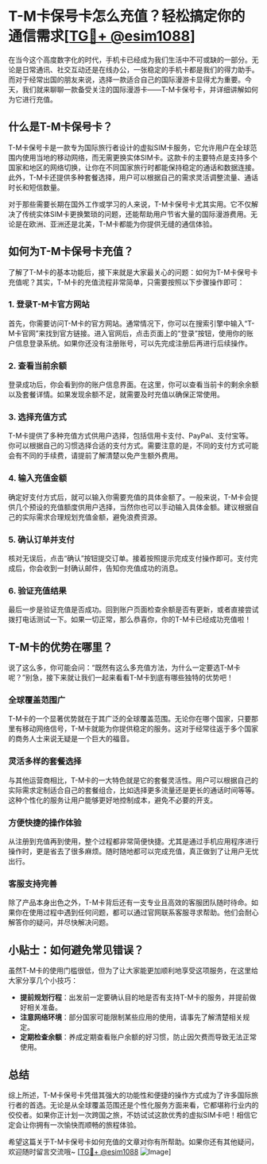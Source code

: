 # T-M卡保号卡怎么充值？轻松搞定你的通信需求[[TG💪+ @esim1088](https://t.me/s/esim1088)]

在当今这个高度数字化的时代，手机卡已经成为我们生活中不可或缺的一部分。无论是日常通讯、社交互动还是在线办公，一张稳定的手机卡都是我们的得力助手。而对于经常出国的朋友来说，选择一款适合自己的国际漫游卡显得尤为重要。今天，我们就来聊聊一款备受关注的国际漫游卡——T-M卡保号卡，并详细讲解如何为它进行充值。

## 什么是T-M卡保号卡？

T-M卡保号卡是一款专为国际旅行者设计的虚拟SIM卡服务，它允许用户在全球范围内使用当地的移动网络，而无需更换实体SIM卡。这款卡的主要特点是支持多个国家和地区的网络切换，让你在不同国家旅行时都能保持稳定的通话和数据连接。此外，T-M卡还提供多种套餐选择，用户可以根据自己的需求灵活调整流量、通话时长和短信数量。

对于那些需要长期在国外工作或学习的人来说，T-M卡保号卡尤其实用。它不仅解决了传统实体SIM卡更换繁琐的问题，还能帮助用户节省大量的国际漫游费用。无论是在欧洲、亚洲还是北美，T-M卡都能为你提供无缝的通信体验。

## 如何为T-M卡保号卡充值？

了解了T-M卡的基本功能后，接下来就是大家最关心的问题：如何为T-M卡保号卡充值呢？其实，T-M卡的充值流程非常简单，只需要按照以下步骤操作即可：

### 1. 登录T-M卡官方网站

首先，你需要访问T-M卡的官方网站。通常情况下，你可以在搜索引擎中输入“T-M卡官网”来找到官方链接。进入官网后，点击页面上的“登录”按钮，使用你的账户信息登录系统。如果你还没有注册账号，可以先完成注册后再进行后续操作。

### 2. 查看当前余额

登录成功后，你会看到你的账户信息界面。在这里，你可以查看当前卡的剩余余额以及套餐详情。如果发现余额不足，就需要及时充值以确保正常使用。

### 3. 选择充值方式

T-M卡提供了多种充值方式供用户选择，包括信用卡支付、PayPal、支付宝等。你可以根据自己的习惯选择合适的支付方式。需要注意的是，不同的支付方式可能会有不同的手续费，请提前了解清楚以免产生额外费用。

### 4. 输入充值金额

确定好支付方式后，就可以输入你需要充值的具体金额了。一般来说，T-M卡会提供几个预设的充值额度供用户选择，当然你也可以手动输入具体金额。建议根据自己的实际需求合理规划充值金额，避免浪费资源。

### 5. 确认订单并支付

核对无误后，点击“确认”按钮提交订单。接着按照提示完成支付操作即可。支付完成后，你会收到一封确认邮件，告知你充值成功的消息。

### 6. 验证充值结果

最后一步是验证充值是否成功。回到账户页面检查余额是否有更新，或者直接尝试拨打电话测试一下。如果一切正常，那么恭喜你，你的T-M卡已经成功充值啦！

## T-M卡的优势在哪里？

说了这么多，你可能会问：“既然有这么多充值方法，为什么一定要选T-M卡呢？”别急，接下来就让我们一起来看看T-M卡到底有哪些独特的优势吧！

### 全球覆盖范围广

T-M卡的一个显著优势就在于其广泛的全球覆盖范围。无论你在哪个国家，只要那里有移动网络信号，T-M卡就能为你提供稳定的服务。这对于经常往返于多个国家的商务人士来说无疑是一个巨大的福音。

### 灵活多样的套餐选择

与其他运营商相比，T-M卡的一大特色就是它的套餐灵活性。用户可以根据自己的实际需求定制适合自己的套餐组合，比如选择更多流量还是更长的通话时间等等。这种个性化的服务让用户能够更好地控制成本，避免不必要的开支。

### 方便快捷的操作体验

从注册到充值再到使用，整个过程都非常简便快捷。尤其是通过手机应用程序进行操作时，更是省去了很多麻烦。随时随地都可以完成充值，真正做到了让用户无忧出行。

### 客服支持完善

除了产品本身出色之外，T-M卡背后还有一支专业且高效的客服团队随时待命。如果你在使用过程中遇到任何问题，都可以通过官网联系客服寻求帮助。他们会耐心解答你的疑问，并尽快解决问题。

## 小贴士：如何避免常见错误？

虽然T-M卡的使用门槛很低，但为了让大家能更加顺利地享受这项服务，在这里给大家分享几个小技巧：

- **提前规划行程**：出发前一定要确认目的地是否有支持T-M卡的服务，并提前做好相关准备。
- **注意网络环境**：部分国家可能限制某些应用的使用，请事先了解清楚相关规定。
- **定期检查余额**：养成定期查看账户余额的好习惯，防止因欠费而导致无法正常使用。

## 总结

综上所述，T-M卡保号卡凭借其强大的功能性和便捷的操作方式成为了许多国际旅行者的首选。无论是从全球覆盖范围还是个性化服务方面来看，它都堪称行业内的佼佼者。如果你正计划一次跨国之旅，不妨试试这款优秀的虚拟SIM卡吧！相信它定会让你拥有一次愉快而顺畅的旅程体验。

希望这篇关于T-M卡保号卡如何充值的文章对你有所帮助。如果你还有其他疑问，欢迎随时留言交流哦~ [[TG💪+ @esim1088](https://t.me/s/esim1088) ![Image](https://i.postimg.cc/4NQfJmqS/Snipaste-2025-05-13-00-14-12.png)]